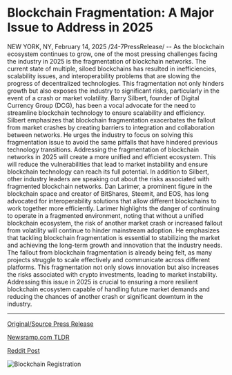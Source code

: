 # Blockchain Fragmentation: A Major Issue to Address in 2025

NEW YORK, NY, February 14, 2025 /24-7PressRelease/ -- As the blockchain ecosystem continues to grow, one of the most pressing challenges facing the industry in 2025 is the fragmentation of blockchain networks. The current state of multiple, siloed blockchains has resulted in inefficiencies, scalability issues, and interoperability problems that are slowing the progress of decentralized technologies. This fragmentation not only hinders growth but also exposes the industry to significant risks, particularly in the event of a crash or market volatility.  Barry Silbert, founder of Digital Currency Group (DCG), has been a vocal advocate for the need to streamline blockchain technology to ensure scalability and efficiency. Silbert emphasizes that blockchain fragmentation exacerbates the fallout from market crashes by creating barriers to integration and collaboration between networks. He urges the industry to focus on solving this fragmentation issue to avoid the same pitfalls that have hindered previous technology transitions. Addressing the fragmentation of blockchain networks in 2025 will create a more unified and efficient ecosystem. This will reduce the vulnerabilities that lead to market instability and ensure blockchain technology can reach its full potential.  In addition to Silbert, other industry leaders are speaking out about the risks associated with fragmented blockchain networks. Dan Larimer, a prominent figure in the blockchain space and creator of BitShares, Steemit, and EOS, has long advocated for interoperability solutions that allow different blockchains to work together more efficiently. Larimer highlights the danger of continuing to operate in a fragmented environment, noting that without a unified blockchain ecosystem, the risk of another market crash or increased fallout from volatility will continue to hinder mainstream adoption. He emphasizes that tackling blockchain fragmentation is essential to stabilizing the market and achieving the long-term growth and innovation that the industry needs.  The fallout from blockchain fragmentation is already being felt, as many projects struggle to scale effectively and communicate across different platforms. This fragmentation not only slows innovation but also increases the risks associated with crypto investments, leading to market instability. Addressing this issue in 2025 is crucial to ensuring a more resilient blockchain ecosystem capable of handling future market demands and reducing the chances of another crash or significant downturn in the industry. 

---

[Original/Source Press Release](https://www.24-7pressrelease.com/press-release/519706/blockchain-fragmentation-a-major-issue-to-address-in-2025)
                    

[Newsramp.com TLDR](https://newsramp.com/curated-news/industry-leaders-call-for-unifying-blockchain-networks-to-prevent-market-risks-in-2025/f1727bb47c36cce50f9e66e5c3e9b625) 

 



[Reddit Post](https://www.reddit.com/r/BlockchainWeb3New/comments/1ip6jc9/industry_leaders_call_for_unifying_blockchain/) 



![Blockchain Registration](https://cdn.newsramp.app/24-7PressRelease/qrcode/252/14/idea4wNU.webp)